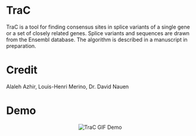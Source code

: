 # TraC

TraC is a tool for finding consensus sites in splice variants of a single gene or a set of closely related genes. Splice variants and sequences are drawn from the Ensembl database. The algorithm is described in a manuscript in preparation.  

# Credit

Alaleh Azhir, Louis-Henri Merino, Dr. David Nauen

# Demo

<p align="center">
    <img src="https://github.com/Alaleh1191/TraC/blob/master/gif/TraC-Demo.gif?raw=true" alt="TraC GIF Demo"/>
</p>